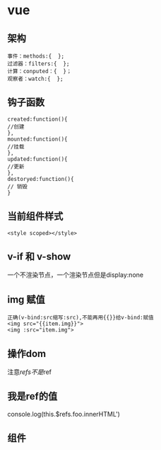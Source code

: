 # vue
## 架构
    事件：methods:{  };   
    过滤器：filters:{  };
    计算：conputed：{  }；
    观察者：watch:{  };
## 钩子函数
    created:function(){
    //创建  
    },
    mounted:function(){
    //挂载
    },
    updated:function(){
    //更新  
    },
    destoryed:function(){
    // 销毁 
    }
## 当前组件样式
    <style scoped></style>

## v-if 和 v-show
  一个不渲染节点，一个渲染节点但是display:none
## img 赋值
    正确(v-bind:src缩写:src),不能再用{{}}给v-bind:赋值
    <img src="{{item.img}}">
    <img :src="item.img">

## 操作dom
  注意$refs不是$ref
    <h2 ref='foo'>我是ref的值</h2>
    console.log(this.$refs.foo.innerHTML')

## 组件
